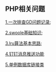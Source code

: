## PHP相关问题

[1.一次排查GD问题记录](https://github.com/wulimax/blogs/blob/master/docs/php/thumb.md);

[2.swoole基础知识](https://github.com/wulimax/fs2/blob/master/swoole/READMY.md);

[3.lru算法基本思路](https://github.com/wulimax/blogs/blob/master/docs/php/lru.md);

[4.钉钉消息推送功能](https://github.com/wulimax/blogs/blob/master/docs/php/dingding.md)

[5.单例数据库链接类](https://github.com/wulimax/blogs/blob/master/docs/php/DB.md)




